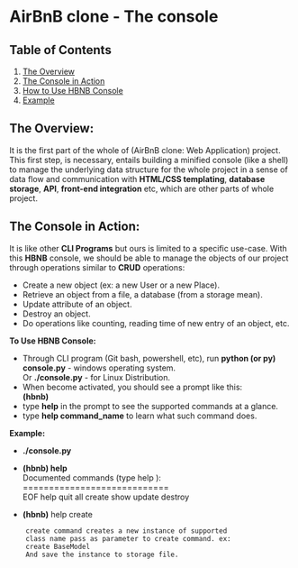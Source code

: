 # AirBnB clone - The console
## Table of Contents
1. [The Overview](#the-overview)
2. [The Console in Action](#the-console-in-action)
3. [How to Use HBNB Console](#to-use-hbnb-console)
4. [Example](#example)
## The Overview:
It is the first part of the whole of (AirBnB clone: Web Application) project. This first step, is necessary, entails building a minified console (like a shell) to manage the underlying data structure for the whole project in a sense of data flow and communication with **HTML/CSS templating**, **database storage**, **API**, **front-end integration** etc, which are other parts of whole project.  
## The Console in Action:
It is like other **CLI Programs** but ours is limited to a specific use-case. With this **HBNB** console, we should be able to manage the objects of our project through operations similar to **CRUD** operations:
* Create a new object (ex: a new User or a new Place).
* Retrieve an object from a file, a database (from a storage mean).
* Update attribute of an object.
* Destroy an object.
* Do operations like counting, reading time of new entry of an object, etc.  

**To Use HBNB Console:**  
* Through CLI program (Git bash, powershell, etc), run **python (or py) console.py** - windows operating system.  
Or **./console.py** - for Linux Distribution.
* When become activated, you should see a prompt like this:  
**(hbnb)**
* type **help** in the prompt to see the supported commands at a glance.
* type **help command_name** to learn what such command does.  

**Example:**  
* **./console.py**
* **(hbnb) help**  
Documented commands (type help <topic>):  
============================   
EOF help quit all create show update destroy  

* **(hbnb)** help create  
```
	create command creates a new instance of supported
	class name pass as parameter to create command. ex:
	create BaseModel
	And save the instance to storage file.
```
